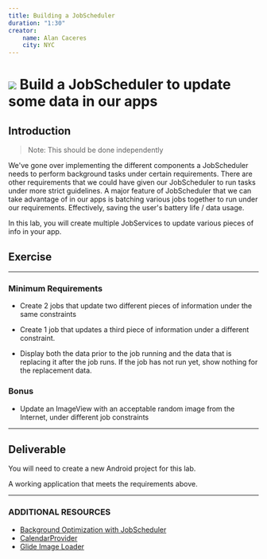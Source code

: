 ```yaml
---
title: Building a JobScheduler
duration: "1:30"
creator:
    name: Alan Caceres
    city: NYC
---
```

# ![](https://ga-dash.s3.amazonaws.com/production/assets/logo-9f88ae6c9c3871690e33280fcf557f33.png) Build a JobScheduler to update some data in our apps

<a name="introduction"></a>
## Introduction

> Note: This should be done independently

We've gone over implementing the different components a JobScheduler needs to perform background tasks
under certain requirements. There are other requirements that we could have given our JobScheduler to run tasks under more strict guidelines. A major feature of JobScheduler that we can take advantage of in our apps is batching various jobs together to run under our requirements. Effectively, saving the user's battery life / data usage.

In this lab, you will create multiple JobServices to update various pieces of info in your app.

<a name="exercise"></a>
## Exercise
***

### Minimum Requirements

- Create 2 jobs that update two different pieces of information under the same constraints

- Create 1 job that updates a third piece of information under a different constraint.

- Display both the data prior to the job running and the data that is replacing it after the job runs. If the job has not run yet, show nothing for the replacement data.

### Bonus
- Update an ImageView with an acceptable random image from the Internet, under different job constraints

***

<a name="deliverable"></a>
## Deliverable

You will need to create a new Android project for this lab.

A working application that meets the requirements above.
***

### ADDITIONAL RESOURCES
- [Background Optimization with JobScheduler](https://developer.android.com/preview/features/background-optimization.html)
- [CalendarProvider](https://developer.android.com/guide/topics/providers/calendar-provider.html)
- [Glide Image Loader](https://github.com/bumptech/glide)
